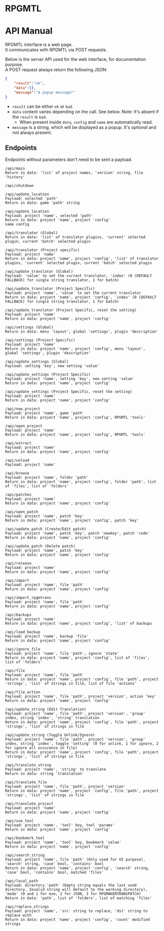 # RPGMTL  
  
# API Manual  
  
RPGMTL interface is a web page.  
It communicates with RPGMTL via POST requests.  
  
Below is the server API used for the web interface, for documentation purpose.  
A POST request always return the following JSON:  
```json
{
    "result":"ok",
    "data":{},
    "message":"A popup message!"
}
```  
  
* `result` can be either `ok` or `bad`.  
* `data` content varies depending on the call. See below. Note: It's absent if the `result` is `bad`.  
    * When present inside `data`, `config` and `name` are automatically read.  
* `message` is a string, which will be displayed as a popup. It's optional and not always present.  
  
## Endpoints  
  
Endpoints without parameters don't need to be sent a payload.  
  
```
/api/main
Return in data: 'list' of project names, 'version' string, file 'history'
```
  
```
/api/shutdown
```
  
```
/api/update_location
Payload: selected 'path'
Return in data: game 'path' string
```
  
```
/api/update_location
Payload: project 'name', selected 'path'
Return in data: project 'name', project 'config'
name config
```
  
```
/api/translator (Global)
Return in data: 'list' of translator plugins, 'current' selected plugin, current 'batch' selected plugin
```
  
```
/api/translator (Project specific)
Payload: project 'name'
Return in data: project 'name', project 'config', 'list' of translator plugins, 'current' selected plugin, current 'batch' selected plugin
```
  
```
/api/update_translator (Global)
Payload: 'value' to set the current translator, 'index' (0 (DEFAULT FALLBACK) for single string translator, 1 for batch)
```
  
```
/api/update_translator (Project Specific)
Payload: project 'name', 'value' to set the current translator
Return in data: project 'name', project 'config', 'index' (0 (DEFAULT FALLBACK) for single string translator, 1 for batch)
```
  
```
/api/update_translator (Project Specific, reset the setting)
Payload: project 'name'
Return in data: project 'name', project 'config'
```
  
```
/api/settings (Global)
Return in data: menu 'layout', global 'settings', plugin 'description'
```
  
```
/api/settings (Project Specific)
Payload: project 'name'
Return in data: project 'name', project 'config', menu 'layout', global 'settings', plugin 'description'
```
  
```
/api/update_settings (Global)
Payload: setting 'key', new setting 'value'
```
  
```
/api/update_settings (Project Specific)
Payload: project 'name', setting 'key', new setting 'value'
Return in data: project 'name', project 'config'
```
  
```
/api/update_settings (Project Specific, reset the setting)
Payload: project 'name'
Return in data: project 'name', project 'config'
```
  
```
/api/new_project
Payload: project 'name', game 'path'
Return in data: project 'name', project 'config', RPGMTL 'tools'
```
  
```
/api/open_project
Payload: project 'name'
Return in data: project 'name', project 'config', RPGMTL 'tools'
```
  
```
/api/extract
Payload: project 'name'
Return in data: project 'name', project 'config'
```
  
```
/api/unload
Payload: project 'name'
```
  
```
/api/browse
Payload: project 'name', folder 'path'
Return in data: project 'name', project 'config', folder 'path', list of 'files', list of 'folders'
```
  
```
/api/patches
Payload: project 'name'
Return in data: project 'name', project 'config'
```
  
```
/api/open_patch
Payload: project 'name', patch 'key'
Return in data: project 'name', project 'config', patch 'key'
```
  
```
/api/update_patch (Create/Edit patch)
Payload: project 'name', patch 'key', patch 'newkey', patch 'code'
Return in data: project 'name', project 'config'
```
  
```
/api/update_patch (Delete patch)
Payload: project 'name', patch 'key'
Return in data: project 'name', project 'config'
```
  
```
/api/release
Payload: project 'name'
Return in data: project 'name', project 'config'
```
  
```
/api/import
Payload: project 'name', file 'path'
Return in data: project 'name', project 'config'
```
  
```
/api/import_rpgmtrans
Payload: project 'name', file 'path'
Return in data: project 'name', project 'config'
```
  
```
/api/backups
Payload: project 'name'
Return in data: project 'name', project 'config', 'list' of backups
```
  
```
/api/load_backup
Payload: project 'name', backup 'file'
Return in data: project 'name', project 'config'
```
  
```
/api/ignore_file
Payload: project 'name', file 'path', ignore 'state'
Return in data: project 'name', project 'config', list of 'files', list of 'folders'
```
  
```
/api/file
Payload: project 'name', file 'path'
Return in data: project 'name', project 'config', file 'path', project 'strings', 'list' of strings in file, list of file 'actions'
```
  
```
/api/file_action
Payload: project 'name', file 'path', project 'version', action 'key'
Return in data: project 'name', project 'config'
```

```
/api/update_string (Edit Translation)
Payload: project 'name', file 'path', project 'version', 'group' index, string 'index', 'string' translation
Return in data: project 'name', project 'config', file 'path', project 'strings', 'list' of strings in file
```

```
/api/update_string (Toggle Unlink/Ignore)
Payload: project 'name', file 'path', project 'version', 'group' index, string 'index', toggle 'setting' (0 for unlink, 1 for ignore, 2 for ignore all occurence in file)
Return in data: project 'name', project 'config', file 'path', project 'strings', 'list' of strings in file
```

```
/api/translate_string
Payload: project 'name', 'string' to translate
Return in data: string 'translation'
```

```
/api/translate_file
Payload: project 'name', file 'path', project 'version'
Return in data: project 'name', project 'config', file 'path', project 'strings', 'list' of strings in file
```

```
/api/translate_project
Payload: project 'name'
Return in data: project 'name', project 'config'
```

```
/api/use_tool
Payload: project 'name', 'tool' key, tool 'params'
Return in data: project 'name', project 'config'
```

```
/api/bookmark_tool
Payload: project 'name', 'tool' key, bookmark 'value'
Return in data: project 'name', project 'config'
```

```
/api/search_string
Payload: project 'name', file 'path' (Only used for UI purpose), 'search' string, 'case' bool, 'contains' bool
Return in data: project 'name', project 'config', 'search' string, 'case' bool, 'contains' bool, matched 'files'
```

```
/api/local_path
Payload: directory 'path' (Empty string equals the last used directory, Invalid string will default to the working directory), 'mode' (0 and 1 for exe, 2 for JSON, 3 for RPGMAKERTRANSPATCH)
Return in data: 'path', list of 'folders', list of matching 'files'
```

```
/api/replace_strings
Payload: project 'name', 'src' string to replace, 'dst' string to replace with
Return in data: project 'name', project 'config', 'count' modified strings
```